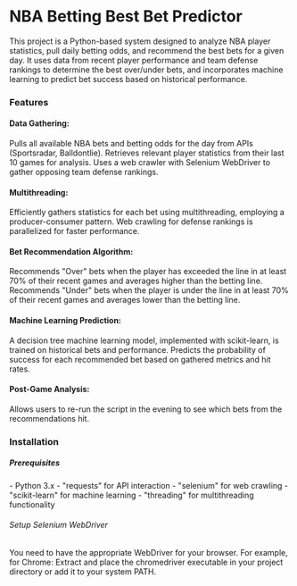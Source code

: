 <h1>NBA Betting Best Bet Predictor</h1>

This project is a Python-based system designed to analyze NBA player statistics, pull daily betting odds, and recommend the best bets for a given day. It uses data from recent player performance and team defense rankings to determine the best over/under bets, and incorporates machine learning to predict bet success based on historical performance.

<h3>Features</h3>

<h4>Data Gathering:</h4>
Pulls all available NBA bets and betting odds for the day from APIs (Sportsradar, Balldontlie).
Retrieves relevant player statistics from their last 10 games for analysis.
Uses a web crawler with Selenium WebDriver to gather opposing team defense rankings.

<h4>Multithreading:</h4>
Efficiently gathers statistics for each bet using multithreading, employing a producer-consumer pattern.
Web crawling for defense rankings is parallelized for faster performance.

<h4>Bet Recommendation Algorithm:</h4>
Recommends "Over" bets when the player has exceeded the line in at least 70% of their recent games and averages higher than the betting line.
Recommends "Under" bets when the player is under the line in at least 70% of their recent games and averages lower than the betting line.

<h4>Machine Learning Prediction:</h4>
A decision tree machine learning model, implemented with scikit-learn, is trained on historical bets and performance.
Predicts the probability of success for each recommended bet based on gathered metrics and hit rates.

<h4>Post-Game Analysis:</h4>
Allows users to re-run the script in the evening to see which bets from the recommendations hit.

<h3>Installation</h3>
<h5>Prerequisites</h5>
- Python 3.x
- "requests" for API interaction
- "selenium" for web crawling
- "scikit-learn" for machine learning
- "threading" for multithreading functionality

<h6>Setup Selenium WebDriver</h6>
You need to have the appropriate WebDriver for your browser. For example, for Chrome:
Extract and place the chromedriver executable in your project directory or add it to your system PATH.
